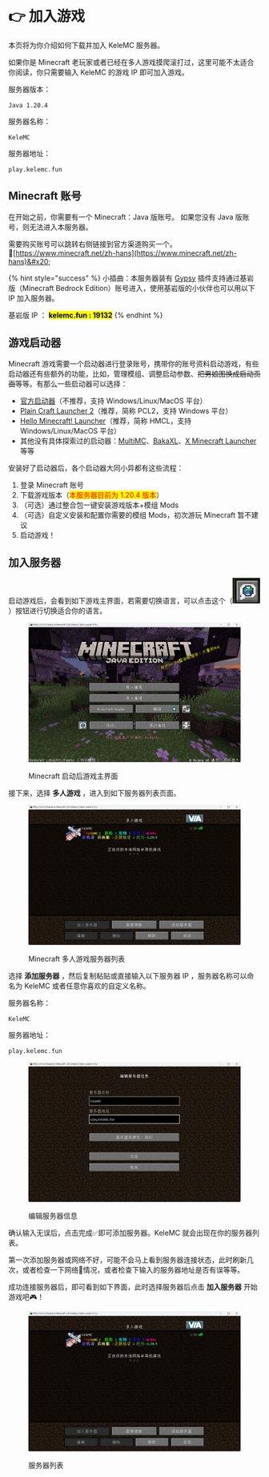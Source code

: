 # 👉 加入游戏

本页将为你介绍如何下载并加入 KeleMC 服务器。

如果你是 Minecraft 老玩家或者已经在多人游戏摸爬滚打过，这里可能不太适合你阅读，你只需要输入 KeleMC 的游戏 IP 即可加入游戏。

服务器版本：

```
Java 1.20.4
```

服务器名称：

```
KeleMC
```

服务器地址：

```
play.kelemc.fun
```

## Minecraft 账号

在开始之前，你需要有一个 Minecraft：Java 版账号。 如果您没有 Java 版账号，则无法进入本服务器。

需要购买账号可以跳转右侧链接到官方渠道购买一个。🔗[https://www.minecraft.net/zh-hans](https://www.minecraft.net/zh-hans)&#x20;

{% hint style="success" %}
小插曲：本服务器装有 [Gypsy](http://gypsy-mc.org/) 插件支持通过基岩版（Minecraft Bedrock Edition）账号进入，使用基岩版的小伙伴也可以用以下 IP 加入服务器。

基岩版 IP ： <mark style="background-color:yellow;">**kelemc.fun : 19132**</mark>
{% endhint %}

## 游戏启动器

Minecraft 游戏需要一个启动器进行登录账号，携带你的账号资料启动游戏，有些启动器还有些额外的功能，比如，管理模组、调整启动参数、~~把男娘图换成启动页面~~等等。有那么一些启动器可以选择：

* [官方启动器](https://www.minecraft.net/zh-hans/download)（不推荐，支持 Windows/Linux/MacOS 平台）
* [Plain Craft Launcher 2](https://afdian.net/a/LTCat?tab=feed)（推荐，简称 PCL2，支持 Windows 平台）
* [Hello Minecraft! Launcher](https://hmcl.huangyuhui.net/)（推荐，简称 HMCL，支持 Windows/Linux/MacOS 平台）
* 其他没有具体探索过的启动器：[MultiMC](https://multimc.org/)、[BakaXL](https://www.bakaxl.com/)、[X Minecraft Launcher](https://xmcl.app/zh/) 等等

安装好了启动器后，各个启动器大同小异都有这些流程：

1. 登录 Minecraft 账号
2. 下载游戏版本（<mark style="color:red;">本服务器目前为 1.20.4 版本</mark>）
3. （可选）通过整合包一键安装游戏版本+模组 Mods
4. （可选）自定义安装和配置你需要的模组 Mods，初次游玩 Minecraft 暂不建议
5. 启动游戏！

## 加入服务器

启动游戏后，会看到如下游戏主界面，若需要切换语言，可以点击这个（![切换语言](<../.gitbook/assets/image (1).png>)）按钮进行切换适合你的语言。

<figure><img src="../.gitbook/assets/image.png" alt=""><figcaption><p>Minecraft 启动后游戏主界面</p></figcaption></figure>

接下来，选择 **多人游戏** ，进入到如下服务器列表页面。

<figure><img src="../.gitbook/assets/image (2).png" alt=""><figcaption><p>Minecraft 多人游戏服务器列表</p></figcaption></figure>

选择 **添加服务器** ，然后复制粘贴或直接输入以下服务器 IP ，服务器名称可以命名为 KeleMC 或者任意你喜欢的自定义名称。

服务器名称：

```
KeleMC
```

服务器地址：

```
play.kelemc.fun
```

<figure><img src="../.gitbook/assets/Snipaste_2024-02-28_16-10-49.png" alt=""><figcaption><p>编辑服务器信息</p></figcaption></figure>

确认输入无误后，点击完成✅即可添加服务器。KeleMC 就会出现在你的服务器列表。

第一次添加服务器或网络不好，可能不会马上看到服务器连接状态，此时刷新几次，或者检查一下网络🛜情况，或者检查下输入的服务器地址是否有误等等。

成功连接服务器后，即可看到如下界面，此时选择服务器后点击 **加入服务器** 开始游戏吧🎮！

<figure><img src="../.gitbook/assets/image (2).png" alt=""><figcaption><p>服务器列表</p></figcaption></figure>

